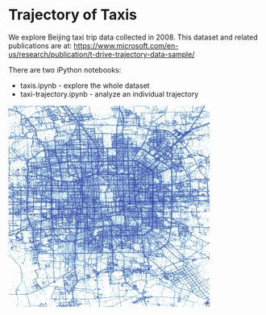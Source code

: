 # Trajectory of Taxis

We explore Beijing taxi trip data collected in 2008. This dataset and related publications are at:
https://www.microsoft.com/en-us/research/publication/t-drive-trajectory-data-sample/

There are two iPython notebooks:

+ taxis.ipynb - explore the whole dataset
+ taxi-trajectory.ipynb - analyze an individual trajectory

![Beijing](data/img-beijing.png)


